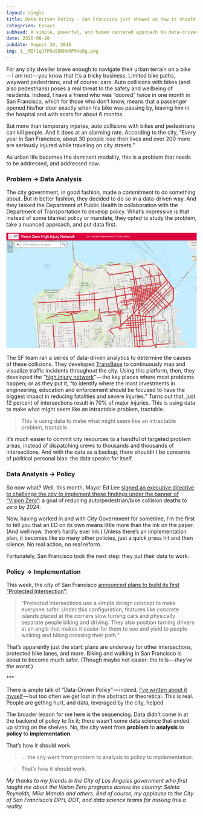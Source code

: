```yaml
---
layout: single
title: Data-Driven Policy - San Francisco just showed us how it should work.
categories: Essays
subhead: A simple, powerful, and human centered approach to data-driven decision-making
date: 2020-08-28
pubdate: August 28, 2016
img: 1__MIf1qJfPOaS8KHm9P94eDg.png
---
```

For any city dweller brave enough to navigate their urban terrain on a bike — I am not — you know that it’s a tricky business. Limited bike paths, wayward pedestrians, and of course: cars. Auto collisions with bikes (and also pedestrians) poses a real threat to the safety and wellbeing of residents. Indeed, I have a friend who was “doored” twice in one month in San Francisco, which for those who don’t know, means that a passenger opened his/her door exactly when his bike was passing by, leaving him in the hospital and with scars for about 6 months.

But more than temporary injuries, auto collisions with bikes and pedestrians can kill people. And it does at an alarming rate. According to the city, “Every year in San Francisco, about 30 people lose their lives and over 200 more are seriously injured while traveling on city streets.”

As urban life becomes the dominant modality, this is a problem that needs to be addressed, and addressed now.

### Problem -> Data Analysis

The city government, in good fashion, made a commitment to do something about. But in better fashion, they decided to do so in a data-driven way. And they tasked the Department of Public Health in collaboration with the Department of Transportation to develop policy. What’s impressive is that instead of some blanket policy or mandate, they opted to study the problem, take a nuanced approach, and put data first.

![](/img/1__mWOfWpvuLdqRd1ZhJMWSIg.png)

The SF team ran a series of data-driven analytics to determine the causes of these collisions. They developed [TransBase](http://www.transbasesf.org/) to continuously map and visualize traffic incidents throughout the city. Using this platform, then, they developed the “[high injury network](http://sfgov.maps.arcgis.com/apps/webappviewer/index.html?id=fa37f1274b4446f1bdddd7bdf9e708ff)” — the key places where most problems happen; or as they put it, “to identify where the most investments in engineering, education and enforcement should be focused to have the biggest impact in reducing fatalities and severe injuries.” Turns out that, just 12 percent of intersections result in 70% of major injuries. This is using data to make what might seem like an intractable problem, tractable.

> This is using data to make what might seem like an intractable problem, tractable.

It’s much easier to commit city resources to a handful of targeted problem areas, instead of dispatching crews to thousands and thousands of intersections. And with the data as a backup, there shouldn’t be concerns of political personal bias: the data speaks for itself.

### Data Analysis -> Policy

So now what? Well, this month, Mayor Ed Lee [signed an executive directive to challenge the city to implement these findings under the banner of “Vision Zero”](http://hoodline.com/2016/08/mayor-lee-orders-expedited-traffic-safety-improvements-in-wake-of-cyclists-deaths-in-june): a goal of reducing auto/pedestrian/bike collision deaths to zero by 2024.

Now, having worked in and with City Government for sometime, I’m the first to tell you that an ED on its own means little more than the ink on the paper. (And well now, there’s hardly ever ink.) Unless there’s an implementation plan, it becomes like so many other policies, just a quick press hit and then silence. No real action, no real reform.

Fortunately, San Francisco took the next step: they put their data to work.

### Policy -> Implementation

This week, the city of San Francisco [announced plans to build its first “Protected Intersection”](https://www.sfmta.com/about-sfmta/blog/sf%E2%80%99s-first-%E2%80%98protected-intersection%E2%80%99-break-ground-9th-and-division):

> “Protected intersections use a simple design concept to make everyone safer. Under this configuration, features like concrete islands placed at the corners slow turning cars and physically separate people biking and driving. They also position turning drivers at an angle that makes it easier for them to see and yield to people walking and biking crossing their path.”

That’s apparently just the start: plans are underway for other intersections, protected bike lanes, and more. Biking and walking in San Francisco is about to become much safer. (Though maybe not easier: the hills — _they’re the worst_.)

\*\*\*

There is ample talk of “Data-Driven Policy” — indeed, [I’ve written about it myself](https://medium.computting-the-law-in-the-palm-of-your-hand-47f5236da7f1) — but too often we get lost in the abstract or theoretical. This is real. People are getting hurt, and data, leveraged by the city, helped.

The broader lesson for me here is the sequencing. Data didn’t come in at the backend of policy to fix it; there wasn’t some data science that ended up sitting on the shelves. No, the city went from **problem** to **analysis** to **policy** to **implementation**.

That’s how it should work.

> … the city went from problem to analysis to policy to implementation.

> That’s how it should work.

_My thanks to my friends in the City of Los Angeles government who first taught me about the Vision Zero programs across the country: Seleta Reynolds, Mike Manalo and others. And of course, my applause to the City of San Francisco’s DPH, DOT, and data science teams for making this a reality._